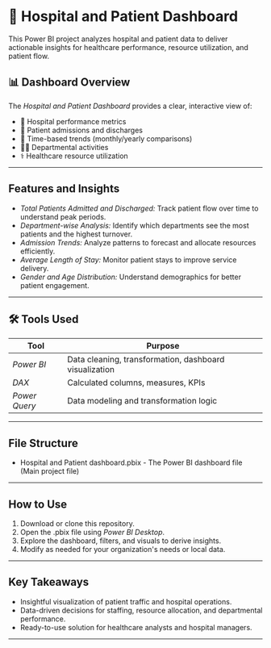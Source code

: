 # 🏥 Hospital and Patient Dashboard

This Power BI project analyzes hospital and patient data to deliver actionable insights for healthcare performance, resource utilization, and patient flow.

## 📊 Dashboard Overview

The *Hospital and Patient Dashboard* provides a clear, interactive view of:

- 🏨 Hospital performance metrics
- 👥 Patient admissions and discharges
- 📅 Time-based trends (monthly/yearly comparisons)
- 🧑‍⚕️ Departmental activities
- ⚕️ Healthcare resource utilization



---

##  Features and Insights

- *Total Patients Admitted and Discharged:* Track patient flow over time to understand peak periods.
- *Department-wise Analysis:* Identify which departments see the most patients and the highest turnover.
- *Admission Trends:* Analyze patterns to forecast and allocate resources efficiently.
- *Average Length of Stay:* Monitor patient stays to improve service delivery.
- *Gender and Age Distribution:* Understand demographics for better patient engagement.

---

## 🛠️ Tools Used

| Tool          | Purpose                          |
|---------------|----------------------------------|
| *Power BI*  | Data cleaning, transformation, dashboard visualization |
| *DAX*       | Calculated columns, measures, KPIs |
| *Power Query* | Data modeling and transformation logic |

---

##  File Structure

- Hospital and Patient dashboard.pbix - The Power BI dashboard file (Main project file)

---

##  How to Use

1. Download or clone this repository.
2. Open the .pbix file using *Power BI Desktop*.
3. Explore the dashboard, filters, and visuals to derive insights.
4. Modify as needed for your organization's needs or local data.

---

##  Key Takeaways

- Insightful visualization of patient traffic and hospital operations.
- Data-driven decisions for staffing, resource allocation, and departmental performance.
- Ready-to-use solution for healthcare analysts and hospital managers.

---

